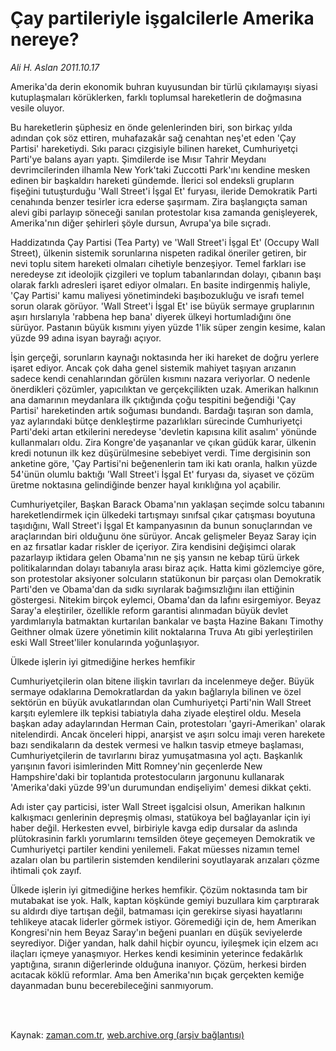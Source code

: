 # Çay partileriyle işgalcilerle  Amerika nereye?

*Ali H. Aslan 2011.10.17*

<td class="columnist-detail">
<p>Amerika'da derin ekonomik buhran kuyusundan bir türlü çıkılamayışı siyasi kutuplaşmaları körüklerken, farklı toplumsal hareketlerin de doğmasına vesile oluyor.</p>
<p>
<div id="haberMetinDiv">
<p>Bu hareketlerin şüphesiz en önde gelenlerinden biri, son birkaç yılda adından çok söz ettiren, muhafazakâr sağ cenahtan neş'et eden 'Çay Partisi' hareketiydi. Sıkı paracı çizgisiyle bilinen hareket, Cumhuriyetçi Parti'ye balans ayarı yaptı. Şimdilerde ise Mısır Tahrir Meydanı devrimcilerinden ilhamla New York'taki Zuccotti Park'ını kendine mesken edinen bir başkaldırı hareketi gündemde. İlerici sol endeksli grupların fişeğini tutuşturduğu 'Wall Street'i İşgal Et' furyası, ileride Demokratik Parti cenahında benzer tesirler icra ederse şaşırmam. Zira başlangıçta saman alevi gibi parlayıp söneceği sanılan protestolar kısa zamanda genişleyerek, Amerika'nın diğer şehirleri şöyle dursun, Avrupa'ya bile sıçradı. 
<p>Haddizatında Çay Partisi (Tea Party) ve 'Wall Street'i İşgal Et' (Occupy Wall Street), ülkenin sistemik sorunlarına nispeten radikal öneriler getiren, bir nevi toplu sitem hareketi olmaları cihetiyle benzeşiyor. Temel farkları ise neredeyse zıt ideolojik çizgileri ve toplum tabanlarından dolayı, çıbanın başı olarak farklı adresleri işaret ediyor olmaları. En basite indirgenmiş haliyle, 'Çay Partisi' kamu maliyesi yönetimindeki başıbozukluğu ve israfı temel sorun olarak görüyor. 'Wall Street'i İşgal Et' ise büyük sermaye gruplarının aşırı hırslarıyla 'rabbena hep bana' diyerek ülkeyi hortumladığını öne sürüyor. Pastanın büyük kısmını yiyen yüzde 1'lik süper zengin kesime, kalan yüzde 99 adına isyan bayrağı açıyor. 
<p>İşin gerçeği, sorunların kaynağı noktasında her iki hareket de doğru yerlere işaret ediyor. Ancak çok daha genel sistemik mahiyet taşıyan arızanın sadece kendi cenahlarından görülen kısmını nazara veriyorlar. O nedenle önerdikleri çözümler, yapıcılıktan ve gerçekçilikten uzak. Amerikan halkının ana damarının meydanlara ilk çıktığında çoğu tespitini beğendiği 'Çay Partisi' hareketinden artık soğuması bundandı. Bardağı taşıran son damla, yaz aylarındaki bütçe denkleştirme pazarlıkları sürecinde Cumhuriyetçi Parti'deki artan etkilerini neredeyse 'devletin kapısına kilit asalım' yönünde kullanmaları oldu. Zira Kongre'de yaşananlar ve çıkan güdük karar, ülkenin kredi notunun ilk kez düşürülmesine sebebiyet verdi. Time dergisinin son anketine göre, 'Çay Partisi'ni beğenenlerin tam iki katı oranla, halkın yüzde 54'ünün olumlu baktığı 'Wall Street'i İşgal Et' furyası da, siyaset ve çözüm üretme noktasına gelindiğinde benzer hayal kırıklığına yol açabilir. 
<p>Cumhuriyetçiler, Başkan Barack Obama'nın yaklaşan seçimde solcu tabanını hareketlendirmek için ülkedeki tartışmayı sınıfsal çıkar çatışması boyutuna taşıdığını, Wall Street'i İşgal Et kampanyasının da bunun sonuçlarından ve araçlarından biri olduğunu öne sürüyor. Ancak gelişmeler Beyaz Saray için en az fırsatlar kadar riskler de içeriyor. Zira kendisini değişimci olarak pazarlayıp iktidara gelen Obama'nın ne şiş yansın ne kebap türü ürkek politikalarından dolayı tabanıyla arası biraz açık. Hatta kimi gözlemciye göre, son protestolar aksiyoner solcuların statükonun bir parçası olan Demokratik Parti'den ve Obama'dan da sıdkı sıyrılarak bağımsızlığını ilan ettiğinin göstergesi. Nitekim birçok eylemci, Obama'dan da lafını esirgemiyor. Beyaz Saray'a eleştiriler, özellikle reform garantisi alınmadan büyük devlet yardımlarıyla batmaktan kurtarılan bankalar ve başta Hazine Bakanı Timothy Geithner olmak üzere yönetimin kilit noktalarına Truva Atı gibi yerleştirilen eski Wall Street'liler konularında yoğunlaşıyor. 
<p>Ülkede işlerin iyi gitmediğine herkes hemfikir
<p>Cumhuriyetçilerin olan bitene ilişkin tavırları da incelenmeye değer. Büyük sermaye odaklarına Demokratlardan da yakın bağlarıyla bilinen ve özel sektörün en büyük avukatlarından olan Cumhuriyetçi Parti'nin Wall Street karşıtı eylemlere ilk tepkisi tabiatıyla daha ziyade eleştirel oldu. Mesela başkan aday adaylarından Herman Cain, protestoları 'gayri-Amerikan' olarak nitelendirdi. Ancak önceleri hippi, anarşist ve aşırı solcu imajı veren harekete bazı sendikaların da destek vermesi ve halkın tasvip etmeye başlaması, Cumhuriyetçilerin de tavırlarını biraz yumuşatmasına yol açtı. Başkanlık yarışının favori isimlerinden Mitt Romney'nin geçenlerde New Hampshire'daki bir toplantıda protestocuların jargonunu kullanarak 'Amerika'daki yüzde 99'un durumundan endişeliyim' demesi dikkat çekti.
<p>Adı ister çay particisi, ister Wall Street işgalcisi olsun, Amerikan halkının kalkışmacı genlerinin depreşmiş olması, statükoya bel bağlayanlar için iyi haber değil. Herkesten evvel, birbiriyle kavga edip dursalar da aslında plütokrasinin farklı yorumlarını temsilden öteye geçemeyen Demokratik ve Cumhuriyetçi partiler kendini yenilemeli. Fakat müesses nizamın temel azaları olan bu partilerin sistemden kendilerini soyutlayarak arızaları çözme ihtimali çok zayıf.
<p>Ülkede işlerin iyi gitmediğine herkes hemfikir. Çözüm noktasında tam bir mutabakat ise yok. Halk, kaptan köşkünde gemiyi buzullara kim çarptırarak su aldırdı diye tartışan değil, batmaması için gerekirse siyasi hayatlarını tehlikeye atacak liderler görmek istiyor. Göremediği için de, hem Amerikan Kongresi'nin hem Beyaz Saray'ın beğeni puanları en düşük seviyelerde seyrediyor. Diğer yandan, halk dahil hiçbir oyuncu, iyileşmek için elzem acı ilaçları içmeye yanaşmıyor. Herkes kendi kesiminin yeterince fedakârlık yaptığına, sıranın diğerlerinde olduğuna inanıyor. Çözüm, herkesi birden acıtacak köklü reformlar. Ama ben Amerika'nın bıçak gerçekten kemiğe dayanmadan bunu becerebileceğini sanmıyorum. </p></p></p></p></p></p></p></p></div>
</p>


<p><br>
		 </br></p></td>

Kaynak: [zaman.com.tr](http://zaman.com.tr/yazar.do?yazino=1191448), [web.archive.org (arşiv bağlantısı)](http://web.archive.org/web/20111229150254/http://www.zaman.com.tr:80/yazar.do?yazino=1191448)
